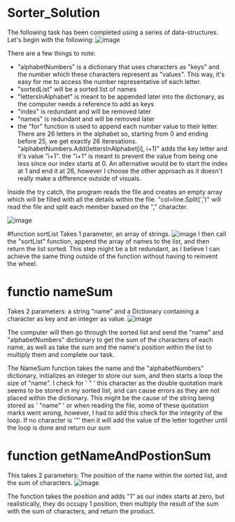 # Sorter_Solution

The following task has been completed using a series of data-structures. Let's begin with the following:
![image](https://github.com/ToniAnton22/Sorter_Solution/assets/72076515/f7778e62-0968-40a8-a53b-341e59105559)

There are a few things to note:
- "alphabetNumbers"  is a dictionary that uses characters as "keys" and the number which these characters represent as "values". This way, it's easy for me to access the number representative of each letter.
- "sortedList" will be a sorted list of names
- "lettersInAlphabet" is meant to be appended later into the dictionary, as the computer needs a reference to add as keys
- "index" is redundant and will be removed later
- "names" is redundant and will be removed later
- the "for" function is used to append each number value to their letter. There are 26 letters in the alphabet so, starting from 0 and ending before 25, we get exactly 26 iteresations.
"alphabetNumbers.Add(lettersInAlphabet[i], i+1)" adds the key letter and it's value "i+1". the "i+1" is meant to prevent the value from being one less since our index starts at 0. An alternative would be to start the index at 1 and end it at 26, however
I choose the other approach as it doesn't really make a difference outside of visuals.


Inside the try catch, the program reads the file and creates an empty array  which will be filled with all the details within the file. "col=line.Split(',')" will read the file and split each member based on the "," character.

![image](https://github.com/ToniAnton22/Sorter_Solution/assets/72076515/955f5eca-c0bc-4680-be26-292e2f48b98f)

#function sortList
Takes 1 parameter, an array of strings.
![image](https://github.com/ToniAnton22/Sorter_Solution/assets/72076515/d11ea633-cede-4687-a1cf-87ab9f129630)
I then call the "sortList" function, append the array of names to the list, and then return the list sorted. This step might be a bit redundant, as I believe I can achieve the same thing outside of the function without having to reinvent the wheel.

# functio nameSum
Takes 2 parameters: a string "name" and a Dictionary containing a character as key and an integer as value.
![image](https://github.com/ToniAnton22/Sorter_Solution/assets/72076515/73cf1c41-47cb-4b84-af5c-4743242df040)

The computer will then go through the sorted list and send the "name" and "alphabetNumbers" dictionary to get the sum of the characters of each name, as well as take the sum and the name's position within the list to multiply them and complete our task.

The NameSum function takes the name and the "alphabetNumbers" dictionary, initializes an integer to store our sum, and then starts a loop the size of "name". I check for ' " ' this character as the double quotation mark seems to be stored in my sorted list, and can cause errors as they are not placed within the dictionary. This might be the cause of the string being stored as ' "name" ' or when reading the file, some of these quotation marks went wrong, however, I had to add this check for the integrity of the loop. If no character is '"' then it will add the value of the letter together until the loop is done and return our sum

# function getNameAndPostionSum
This takes 2 parameters: The position of the name within the sorted list, and the sum of characters.
![image](https://github.com/ToniAnton22/Sorter_Solution/assets/72076515/eed35835-d92e-4c98-92f0-4124d2ad3b66)

The function takes the position and adds "1" as our index starts at zero, but realistically, they do occupy 1 position, then multiply the result of the sum with the sum of characters, and return the product.


